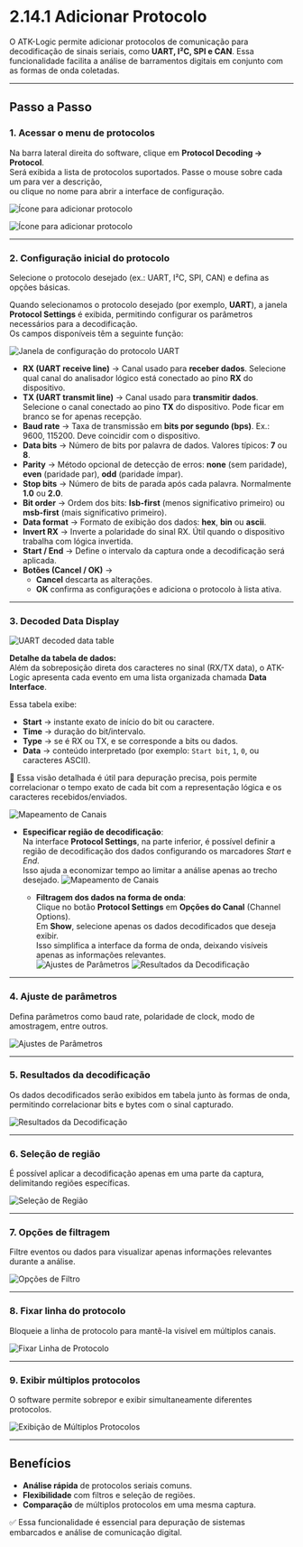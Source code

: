 # 2.14.1 Adicionar Protocolo

O ATK-Logic permite adicionar protocolos de comunicação para decodificação de sinais seriais, como **UART, I²C, SPI e CAN**. Essa funcionalidade facilita a análise de barramentos digitais em conjunto com as formas de onda coletadas.

---

## Passo a Passo

### 1. Acessar o menu de protocolos
Na barra lateral direita do software, clique em **Protocol Decoding → Protocol**.  
Será exibida a lista de protocolos suportados. Passe o mouse sobre cada um para ver a descrição,  
ou clique no nome para abrir a interface de configuração.

![Ícone para adicionar protocolo](../assets/protocol_add_icon.png)

![Ícone para adicionar protocolo](../assets/protocol_selection_uart.png)

---

### 2. Configuração inicial do protocolo
Selecione o protocolo desejado (ex.: UART, I²C, SPI, CAN) e defina as opções básicas.

Quando selecionamos o protocolo desejado (por exemplo, **UART**), a janela **Protocol Settings** é exibida, permitindo configurar os parâmetros necessários para a decodificação.  
Os campos disponíveis têm a seguinte função:

![Janela de configuração do protocolo UART](../assets/protocol_selection_uart_UART2.png)

- **RX (UART receive line)** → Canal usado para **receber dados**. Selecione qual canal do analisador lógico está conectado ao pino **RX** do dispositivo.  
- **TX (UART transmit line)** → Canal usado para **transmitir dados**. Selecione o canal conectado ao pino **TX** do dispositivo. Pode ficar em branco se for apenas recepção.  
- **Baud rate** → Taxa de transmissão em **bits por segundo (bps)**. Ex.: 9600, 115200. Deve coincidir com o dispositivo.  
- **Data bits** → Número de bits por palavra de dados. Valores típicos: **7** ou **8**.  
- **Parity** → Método opcional de detecção de erros: **none** (sem paridade), **even** (paridade par), **odd** (paridade ímpar).  
- **Stop bits** → Número de bits de parada após cada palavra. Normalmente **1.0** ou **2.0**.  
- **Bit order** → Ordem dos bits: **lsb-first** (menos significativo primeiro) ou **msb-first** (mais significativo primeiro).  
- **Data format** → Formato de exibição dos dados: **hex**, **bin** ou **ascii**.  
- **Invert RX** → Inverte a polaridade do sinal RX. Útil quando o dispositivo trabalha com lógica invertida.  
- **Start / End** → Define o intervalo da captura onde a decodificação será aplicada.  
- **Botões (Cancel / OK)** →  
  - **Cancel** descarta as alterações.  
  - **OK** confirma as configurações e adiciona o protocolo à lista ativa.  

---

### 3. Decoded Data Display
![UART decoded data table](../assets/protocol_uart_decoded_table.png)

**Detalhe da tabela de dados:**  
Além da sobreposição direta dos caracteres no sinal (RX/TX data), o ATK-Logic apresenta cada evento em uma lista organizada chamada **Data Interface**.  

Essa tabela exibe:  
- **Start** → instante exato de início do bit ou caractere.  
- **Time** → duração do bit/intervalo.  
- **Type** → se é RX ou TX, e se corresponde a bits ou dados.  
- **Data** → conteúdo interpretado (por exemplo: `Start bit`, `1`, `0`, ou caracteres ASCII).  

🔎 Essa visão detalhada é útil para depuração precisa, pois permite correlacionar o tempo exato de cada bit com a representação lógica e os caracteres recebidos/enviados.


![Mapeamento de Canais](../assets/protocol_channel_mapping.png)

- **Especificar região de decodificação**:  
  Na interface **Protocol Settings**, na parte inferior, é possível definir a região
  de decodificação dos dados configurando os marcadores *Start* e *End*.  
  Isso ajuda a economizar tempo ao limitar a análise apenas ao trecho desejado.
  ![Mapeamento de Canais](../assets/protocol_channel_mapping.png)
  
  - **Filtragem dos dados na forma de onda**:  
  Clique no botão **Protocol Settings** em **Opções do Canal** (Channel Options).  
  Em **Show**, selecione apenas os dados decodificados que deseja exibir.  
  Isso simplifica a interface da forma de onda, deixando visíveis apenas as
  informações relevantes.  
  ![Ajustes de Parâmetros](../assets/protocol_parameter_settings.png)
  ![Resultados da Decodificação](../assets/protocol_decode_result.png)

---

### 4. Ajuste de parâmetros
Defina parâmetros como baud rate, polaridade de clock, modo de amostragem, entre outros.

![Ajustes de Parâmetros](../assets/protocol_parameter_settings.png)

---

### 5. Resultados da decodificação
Os dados decodificados serão exibidos em tabela junto às formas de onda, permitindo correlacionar bits e bytes com o sinal capturado.

![Resultados da Decodificação](../assets/protocol_decode_result.png)

---

### 6. Seleção de região
É possível aplicar a decodificação apenas em uma parte da captura, delimitando regiões específicas.

![Seleção de Região](../assets/protocol_region_selection.png)

---

### 7. Opções de filtragem
Filtre eventos ou dados para visualizar apenas informações relevantes durante a análise.

![Opções de Filtro](../assets/protocol_filter_options.png)

---

### 8. Fixar linha do protocolo
Bloqueie a linha de protocolo para mantê-la visível em múltiplos canais.

![Fixar Linha de Protocolo](../assets/protocol_lock_line.png)

---

### 9. Exibir múltiplos protocolos
O software permite sobrepor e exibir simultaneamente diferentes protocolos.

![Exibição de Múltiplos Protocolos](../assets/protocol_multi_display.png)

---

## Benefícios
- **Análise rápida** de protocolos seriais comuns.  
- **Flexibilidade** com filtros e seleção de regiões.  
- **Comparação** de múltiplos protocolos em uma mesma captura.  

✅ Essa funcionalidade é essencial para depuração de sistemas embarcados e análise de comunicação digital.
